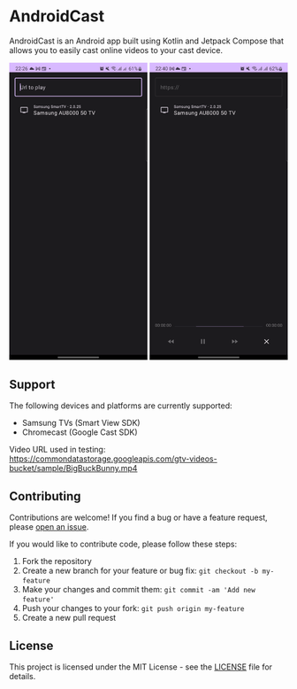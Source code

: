 # AndroidCast

AndroidCast is an Android app built using Kotlin and Jetpack Compose that allows you to easily cast online videos to your cast device.

<img src="screenshot-1.png" width="250"> <img src="screenshot-2.png" width="250">

## Support

The following devices and platforms are currently supported:

- Samsung TVs (Smart View SDK)
- Chromecast (Google Cast SDK)

Video URL used in testing:
https://commondatastorage.googleapis.com/gtv-videos-bucket/sample/BigBuckBunny.mp4

## Contributing

Contributions are welcome! If you find a bug or have a feature request, please [open an issue](https://github.com/Gidex/AndroidCast/issues/new).

If you would like to contribute code, please follow these steps:

1. Fork the repository
2. Create a new branch for your feature or bug fix: `git checkout -b my-feature`
3. Make your changes and commit them: `git commit -am 'Add new feature'`
4. Push your changes to your fork: `git push origin my-feature`
5. Create a new pull request

## License

This project is licensed under the MIT License - see the [LICENSE](LICENSE) file for details.

